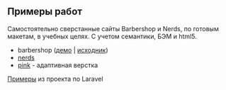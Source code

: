 <h2>Примеры работ</h2>
Самостоятельно сверстанные сайты Barbershop и Nerds, по готовым макетам, в учебных целях. С учетом семантики, БЭМ и html5.

<ul>
  <li>barbershop (<a href="https://artemadilev.github.io/html_academy-artemadilev.github.io/barbearshop/">демо</a> | 
    <a href="https://github.com/artemadilev/examples.github.io/tree/master/barbearshop">исходник</a>)</li>
  <li><a href="https://artemadilev.github.io/html_academy-artemadilev.github.io/nerds/">nerds</a></li>
  <li><a href="https://artemadilev.github.io/html_academy-artemadilev.github.io/pink/">pink</a> - адаптивная верстка</li>
</ul>

<a href="https://github.com/artemadilev/examples.github.io/tree/master/Laravel">Примеры</a><span> из проекта по Laravel</span>
